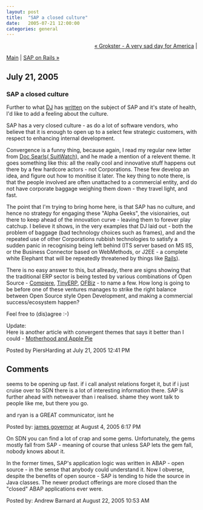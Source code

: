 ```yaml
---
layout: post
title:  "SAP a closed culture"
date:   2005-07-21 12:00:00
categories: general
---
```

<p align="right">
<a href="http://www.piersharding.com/blog/archives/2005/07/grokster_a_very.html">&laquo; Grokster - A very sad day for America</a> |

<a href="http://www.piersharding.com/blog/">Main</a>
| <a href="http://www.piersharding.com/blog/archives/2005/08/sap_on_rails_1.html">SAP on Rails &raquo;</a>

</p>

<h2>July 21, 2005</h2>

<h3>SAP a closed culture</h3>

<p>
Further to what <a href='http://www.pipetree.com/qmacro/'>DJ</a>  has <a href='http://www.pipetree.com/qmacro/blog/archives/2005/07/whither_sap.html'>written</a> on the subject of SAP and it's state of health, I'd like to add a feeling about the culture.
</p>
<p>
SAP has a very closed culture - as do a lot of software vendors, who believe that it is enough to open up to a select few strategic customers, with respect to enhancing internal development.
</p>
<p> Convergence is a funny thing, because again, I read my regular new letter from <a href='http://www.docsearls.com'>Doc Searls</a>(<a href='http://lists.ssc.com/pipermail/suitwatch/2005-July/000090.html'> SuitWatch</a>), and he made a mention of a relevent theme.  It goes something like this: all the really cool and innovative stuff happens out there by a few hardcore actors - not Corporations.  These few develop an idea, and figure out how to monitise it later.  The key thing to note there, is that the people involved are often unattached to a commercial entity, and do not have corporate baggage weighing them down - they travel light, and fast.
</p>
<p>
The point that I'm trying to bring home here, is that SAP has no culture, and hence no strategy for engaging these "Alpha Geeks", the visionairies, out there to keep ahead of the innovation curve - leaving them to forever play catchup. I believe it shows, in the very examples that DJ laid out - both the problem of baggage (bad technology choices such as frames), and and the repeated use of other Corporations rubbish technologies to satisfy a sudden panic in recognising being left behind (ITS server based on MS IIS, or the Business Connector based on WebMethods, or J2EE - a complete white Elephant that will be repeatedly threatened by things like <a href='http://www.rubyonrails.com'>Rails</a>).
</p>
<p>
There is no easy answer to this, but allready, there are signs showing that the traditional ERP sector is being tested by various combinations of Open Source - <a href='http://www.compiere.org'>Compiere</a>, <a href='http://www.tinyerp.com'>TinyERP</a>, <a href='http://www.ofbiz.org'>OFBiz</a> - to name a few.  How long is going to be before one of these ventures manages to strike the right balance between Open Source style Open Development, and making a commercial success/ecosystem happen?
</p>
<p>
Feel free to (dis)agree :-)
</p>
<p>
Update:
<br/>
Here is another article with convergent themes that says it better than I could - <a href='http://lesscode.org/2005/07/21/motherhood-and-apple-pie/'>Motherhood and Apple Pie</a>

<div id="a000036more"><div id="more">

</div></div>

<p class="posted">Posted by PiersHarding at July 21, 2005 12:41 PM</p>




<h2 id="comments">Comments</h2>

<div id="c9">
<p>seems to be opening up fast. if i call analyst relations forget it, but if i just cruise over to SDN there is a lot of interesting information there. SAP is further ahead with netweaver than i realised. shame they wont talk to people like me, but there you go.</p>

<p>and ryan is a GREAT communicator, isnt he</p>
</div>
<p class="posted">Posted by: <a href="http://www.redmonk.com/jgovernor" rel="nofollow">james governor</a>  at August  4, 2005  6:17 PM</p>
<div id="c13">
<p>On SDN you can find a lot of crap and some gems. Unfortunately, the gems mostly fall from SAP - meaning of course that unless SAP lets the gem fall, nobody knows about it. </p>

<p>In the former times, SAP's application logic was written in ABAP - open source - in the sense that anybody could understand it. Now I obverse, despite the benefits of open source - SAP is tending to hide the source in Java classes. The newer product offerings are more closed than the "closed" ABAP applications ever were.</p>
</div>
<p class="posted">Posted by: Andrew Barnard  at August 22, 2005 10:53 AM</p>





<script type="text/javascript" language="javascript">
<!--
if (document.comments_form.email != undefined)
    document.comments_form.email.value = getCookie("mtcmtmail");
if (document.comments_form.author != undefined)
    document.comments_form.author.value = getCookie("mtcmtauth");
if (document.comments_form.url != undefined)
    document.comments_form.url.value = getCookie("mtcmthome");
if (getCookie("mtcmtauth") || getCookie("mtcmthome")) {
    document.comments_form.bakecookie[0].checked = true;
} else {
    document.comments_form.bakecookie[1].checked = true;
}
//-->
</script>




